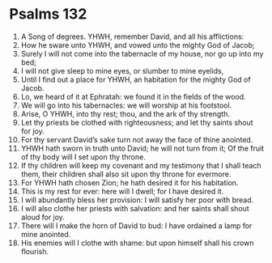 ﻿# Psalms 132
1. A Song of degrees. YHWH, remember David, and all his afflictions: 
2. How he sware unto YHWH, and vowed unto the mighty God of Jacob; 
3. Surely I will not come into the tabernacle of my house, nor go up into my bed; 
4. I will not give sleep to mine eyes, or slumber to mine eyelids, 
5. Until I find out a place for YHWH, an habitation for the mighty God of Jacob. 
6. Lo, we heard of it at Ephratah: we found it in the fields of the wood. 
7. We will go into his tabernacles: we will worship at his footstool. 
8. Arise, O YHWH, into thy rest; thou, and the ark of thy strength. 
9. Let thy priests be clothed with righteousness; and let thy saints shout for joy. 
10. For thy servant David’s sake turn not away the face of thine anointed. 
11. YHWH hath sworn in truth unto David; he will not turn from it; Of the fruit of thy body will I set upon thy throne. 
12. If thy children will keep my covenant and my testimony that I shall teach them, their children shall also sit upon thy throne for evermore. 
13. For YHWH hath chosen Zion; he hath desired it for his habitation. 
14. This is my rest for ever: here will I dwell; for I have desired it. 
15. I will abundantly bless her provision: I will satisfy her poor with bread. 
16. I will also clothe her priests with salvation: and her saints shall shout aloud for joy. 
17. There will I make the horn of David to bud: I have ordained a lamp for mine anointed. 
18. His enemies will I clothe with shame: but upon himself shall his crown flourish. 
